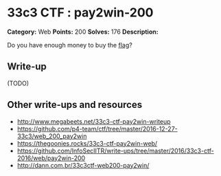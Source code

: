 # 33c3 CTF : pay2win-200

**Category:** Web
**Points:** 200
**Solves:** 176
**Description:**

Do you have enough money to buy the [flag](http://78.46.224.78:5000/)?

## Write-up

(TODO)

## Other write-ups and resources

* http://www.megabeets.net/33c3-ctf-pay2win-writeup
* https://github.com/p4-team/ctf/tree/master/2016-12-27-33c3/web_200_pay2win
* https://thegoonies.rocks/33c3-ctf-pay2win-web/
* https://github.com/InfoSecIITR/write-ups/tree/master/2016/33c3-ctf-2016/web/pay2win-200
* http://dann.com.br/33c3ctf-web200-pay2win/
